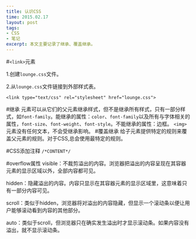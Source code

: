 ```yaml
---
title: 认识CSS
time: 2015.02.17 
layout: post
tags:
- CSS
- 笔记
excerpt: 本文主要记录了继承、覆盖继承。
---
```


#`<link>`元素

1.创建`lounge.css`文件。

2.从`lounge.css`文件链接到外部样式表。

`<link type="text/css" rel="stylesheet" href="lounge.css">`

#继承
元素可以从它们的父元素继承样式，但不是继承所有样式，只有一部分样式，如`font-family`。能继承的属性：`color`、`font-family`以及所有与字体相关的属性，`font-size`、`font-weight`、`font-style`。不能继承的属性：边框。
`<img>`元素没有任何文本，不会受继承影响。
#覆盖继承
给子元素提供特定的规则来覆盖父元素的规则。对于CSS,总会使用最特定的规则。


#CSS添加注释
`/*CONTENT*/`

#overflow属性
visible：不裁剪溢出的内容。浏览器把溢出的内容呈现在其容器元素的显示区域以外，全部内容都可见。

hidden：隐藏溢出的内容。内容只显示在其容器元素的显示区域里，这意味着只有一部分内容可见。

scroll：类似于hidden，浏览器将对溢出的内容隐藏，但显示一个滚动条以便让用户能够滚动看到内容的其他部分。

auto：类似于scroll，但浏览器只在确实发生溢出时才显示滚动条。如果内容没有溢出，就不显示滚动条。

